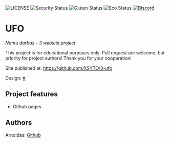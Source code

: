 ![LICENSE](https://img.shields.io/badge/license-MIT-blue.svg?style=flat-square)
![Security Status](https://img.shields.io/security-headers?label=Security&url=https%3A%2F%2Fgithub.com&style=flat-square)
![Gluten Status](https://img.shields.io/badge/Gluten-Free-green.svg)
![Eco Status](https://img.shields.io/badge/ECO-Friendly-green.svg)
[![Discord](https://discord.com/api/guilds/571393319201144843/widget.png)](https://discord.gg/dRwW4rw)

# UFO

_Namu darbas - 3 website project_

This project is for educational porpuses only. Pull request are welcome, but priority for project authors! Thank you for your cooperation!

Site published at: https://github.com/XSYTO/3-ufo

Design: [#](#)

## Project features

-   Github pages

## Authors

Arnoldas: [Github](https://github.com/XSYTO)